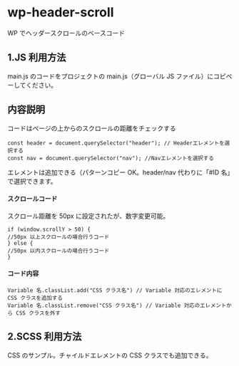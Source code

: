 # wp-header-scroll

WP でヘッダースクロールのベースコード

## 1.JS 利用方法

main.js のコードをプロジェクトの main.js（グローバル JS ファイル）にコピペーしてください。

## 内容説明

コードはページの上からのスクロールの距離をチェックする

```
const header = document.querySelector("header"); // Headerエレメントを選択する
const nav = document.querySelector("nav"); //Navエレメントを選択する
```

エレメントは追加できる（パターンコピー OK。header/nav 代わりに「#ID 名」で選択できます。

#### スクロールコード

スクロール距離を 50px に設定されたが、数字変更可能。

```
if (window.scrollY > 50) {
//50px 以上スクロールの場合行うコード
} else {
//50px 以内スクロールの場合行うコード
}
```

#### コード内容

```
Variable 名.classList.add("CSS クラス名") // Variable 対応のエレメントに CSS クラスを追加する
Variable 名.classList.remove("CSS クラス名") // Variable 対応のエレメントから CSS クラスを外す
```

## 2.SCSS 利用方法

CSS のサンプル。チャイルドエレメントの CSS クラスでも追加できる。

